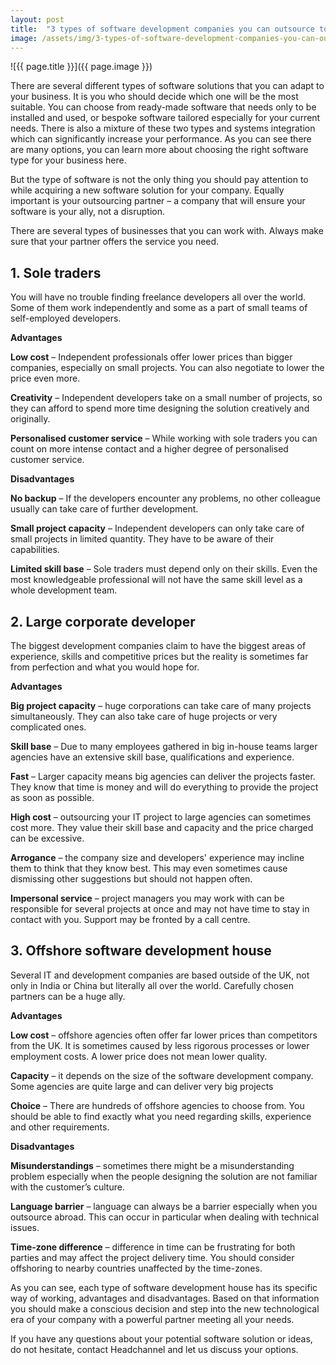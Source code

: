 ```yaml
---
layout: post
title:  "3 types of software development companies you can outsource to"
image: /assets/img/3-types-of-software-development-companies-you-can-outsource-to.jpg
---
```


![{{ page.title }}]({{ page.image }})

There are several different types of software solutions that you can adapt to your business. It is you who should decide which one will be the most suitable. You can choose from ready-made software that needs only to be installed and used, or bespoke software tailored especially for your current needs. There is also a mixture of these two types and systems integration which can significantly increase your performance. As you can see there are many options, you can learn more about choosing the right software type for your business here.

But the type of software is not the only thing you should pay attention to while acquiring a new software solution for your company. Equally important is your outsourcing partner – a company that will ensure your software is your ally, not a disruption.

There are several types of businesses that you can work with. Always make sure that your partner offers the service you need.

## 1. Sole traders
You will have no trouble finding freelance developers all over the world. Some of them work independently and some as a part of small teams of self-employed developers.

**Advantages**

**Low cost**  – Independent professionals offer lower prices than bigger companies, especially on small projects. You can also negotiate to lower the price even more.

**Creativity** – Independent developers take on a small number of projects, so they can afford to spend more time designing the solution creatively and originally.

**Personalised customer service** – While working with sole traders you can count on more intense contact and a higher degree of personalised customer service.

**Disadvantages**

**No backup** – If the developers encounter any problems, no other colleague usually can take care of further development.

**Small project capacity** – Independent developers can only take care of small projects in limited quantity. They have to be aware of their capabilities.

**Limited skill base** – Sole traders must depend only on their skills. Even the most knowledgeable professional will not have the same skill level as a whole development team.

## 2. Large corporate developer
The biggest development companies claim to have the biggest areas of experience, skills and competitive prices but the reality is sometimes far from perfection and what you would hope for.

**Advantages**

**Big project capacity** – huge corporations can take care of many projects simultaneously. They can also take care of huge projects or very complicated ones.

**Skill base** – Due to many employees gathered in big in-house teams larger agencies have an extensive skill base, qualifications and experience.

**Fast** – Larger capacity means big agencies can deliver the projects faster. They know that time is money and will do everything to provide the project as soon as possible.

**High cost** – outsourcing your IT project to large agencies can sometimes cost more. They value their skill base and capacity and the price charged can be excessive.

**Arrogance** – the company size and developers' experience may incline them to think that they know best. This may even sometimes cause dismissing other suggestions but should not happen often.

**Impersonal service** – project managers you may work with can be responsible for several projects at once and may not have time to stay in contact with you. Support may be fronted by a call centre.

## 3. Offshore software development house
Several IT and development companies are based outside of the UK, not only in India or China but literally all over the world. Carefully chosen partners can be a huge ally.

**Advantages**

**Low cost** – offshore agencies often offer far lower prices than competitors from the UK. It is sometimes caused by less rigorous processes or lower employment costs. A lower price does not mean lower quality.

**Capacity** – it depends on the size of the software development company. Some agencies are quite large and can deliver very big projects

**Choice** – There are hundreds of offshore agencies to choose from. You should be able to find exactly what you need regarding skills, experience and other requirements.

**Disadvantages**

**Misunderstandings** – sometimes there might be a misunderstanding problem especially when the people designing the solution are not familiar with the customer’s culture.

**Language barrier** – language can always be a barrier especially when you outsource abroad. This can occur in particular when dealing with technical issues.

**Time-zone difference** – difference in time can be frustrating for both parties and may affect the project delivery time. You should consider offshoring to nearby countries unaffected by the time-zones.

As you can see, each type of software development house has its specific way of working, advantages and disadvantages. Based on that information you should make a conscious decision and step into the new technological era of your company with a powerful partner meeting all your needs.

If you have any questions about your potential software solution or ideas, do not hesitate, contact Headchannel and let us discuss your options.

